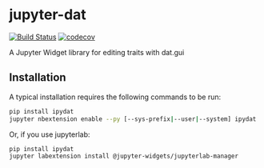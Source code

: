 
# jupyter-dat

[![Build Status](https://travis-ci.org/vidartf/jupyter-dat.svg?branch=master)](https://travis-ci.org/vidartf/ipydat)
[![codecov](https://codecov.io/gh/vidartf/jupyter-dat/branch/master/graph/badge.svg)](https://codecov.io/gh/vidartf/jupyter-dat)


A Jupyter Widget library for editing traits with dat.gui

## Installation

A typical installation requires the following commands to be run:

```bash
pip install ipydat
jupyter nbextension enable --py [--sys-prefix|--user|--system] ipydat
```

Or, if you use jupyterlab:

```bash
pip install ipydat
jupyter labextension install @jupyter-widgets/jupyterlab-manager
```
